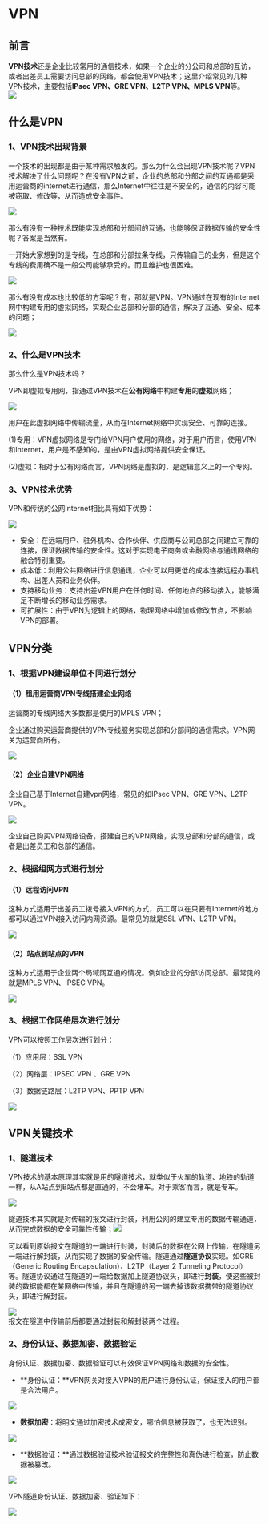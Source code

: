 # VPN

## 前言
​	**VPN技术**还是企业比较常用的通信技术，如果一个企业的分公司和总部的互访，或者出差员工需要访问总部的网络，都会使用VPN技术；这里介绍常见的几种VPN技术，主要包括**IPsec VPN、GRE VPN、L2TP VPN、MPLS VPN**等。<br />![](https://cdn.nlark.com/yuque/0/2022/webp/396745/1642392101209-95196e32-0a04-4c4f-9a24-3510f37c42cd.webp#clientId=uea7f35bc-a955-4&from=paste&id=u725d0dc6&originHeight=238&originWidth=440&originalType=url&ratio=1&rotation=0&showTitle=false&status=done&style=none&taskId=u7e8ff8bd-3cdd-4685-a240-5641fd99327&title=)



## 什么是VPN

### 1、VPN技术出现背景
​        一个技术的出现都是由于某种需求触发的。那么为什么会出现VPN技术呢？VPN技术解决了什么问题呢？在没有VPN之前，企业的总部和分部之间的互通都是采用运营商的internet进行通信，那么Internet中往往是不安全的，通信的内容可能被窃取、修改等，从而造成安全事件。

![](https://cdn.nlark.com/yuque/0/2022/webp/396745/1642392101303-0b166259-bbbb-43d8-ae50-467bc201ff35.webp#clientId=uea7f35bc-a955-4&from=paste&id=ub3f7d56b&originHeight=147&originWidth=647&originalType=url&ratio=1&rotation=0&showTitle=false&status=done&style=none&taskId=u9e30e42b-64a8-4fab-87f3-425fcd415a7&title=)

那么有没有一种技术既能实现总部和分部间的互通，也能够保证数据传输的安全性呢？答案是当然有。



​        一开始大家想到的是专线，在总部和分部拉条专线，只传输自己的业务，但是这个专线的费用确不是一般公司能够承受的。而且维护也很困难。

![](https://cdn.nlark.com/yuque/0/2022/webp/396745/1642392101222-1c49d128-ba04-4ea2-afbd-a6f0f3f3bdd0.webp#clientId=uea7f35bc-a955-4&from=paste&id=u480e27b9&originHeight=147&originWidth=647&originalType=url&ratio=1&rotation=0&showTitle=false&status=done&style=none&taskId=u0c83904b-0b4e-4d00-9b0c-d423f804f55&title=)



​	那么有没有成本也比较低的方案呢？有，那就是VPN。VPN通过在现有的Internet网中构建专用的虚拟网络，实现企业总部和分部的通信，解决了互通、安全、成本的问题；

![](https://cdn.nlark.com/yuque/0/2022/webp/396745/1642392101190-f7c30c7a-edf7-4411-b259-09d5ea274b2c.webp#clientId=uea7f35bc-a955-4&from=paste&id=uc624c017&originHeight=162&originWidth=637&originalType=url&ratio=1&rotation=0&showTitle=false&status=done&style=none&taskId=u00d080de-6cc7-4bad-85c5-76ca784569b&title=)


### 2、什么是VPN技术
那么什么是VPN技术吗？

VPN即虚拟专用网，指通过VPN技术在**公有网络**中构建**专用**的**虚拟**网络；

![](https://cdn.nlark.com/yuque/0/2022/webp/396745/1642392101208-f3c9607e-756e-404c-9f9c-2e694fe9f8cb.webp#clientId=uea7f35bc-a955-4&from=paste&id=u5df4f1a7&originHeight=366&originWidth=658&originalType=url&ratio=1&rotation=0&showTitle=false&status=done&style=none&taskId=u66762a43-5b0c-4721-b7ad-395948379cd&title=)

用户在此虚拟网络中传输流量，从而在Internet网络中实现安全、可靠的连接。

(1)专用：VPN虚拟网络是专门给VPN用户使用的网络，对于用户而言，使用VPN和Internet，用户是不感知的，是由VPN虚拟网络提供安全保证。

(2)虚拟：相对于公有网络而言，VPN网络是虚拟的，是逻辑意义上的一个专网。


### 3、VPN技术优势
VPN和传统的公网Internet相比具有如下优势：

![](https://cdn.nlark.com/yuque/0/2022/webp/396745/1642392101509-8f9b67ab-5b2b-414f-8c42-03dfb08e5044.webp#clientId=uea7f35bc-a955-4&from=paste&id=u91cebd4a&originHeight=323&originWidth=548&originalType=url&ratio=1&rotation=0&showTitle=false&status=done&style=none&taskId=u7dffba1a-1165-4273-9272-fc0515d144d&title=)

- 安全：在远端用户、驻外机构、合作伙伴、供应商与公司总部之间建立可靠的连接，保证数据传输的安全性。这对于实现电子商务或金融网络与通讯网络的融合特别重要。
- 成本低：利用公共网络进行信息通讯，企业可以用更低的成本连接远程办事机构、出差人员和业务伙伴。
- 支持移动业务：支持出差VPN用户在任何时间、任何地点的移动接入，能够满足不断增长的移动业务需求。
- 可扩展性：由于VPN为逻辑上的网络，物理网络中增加或修改节点，不影响VPN的部署。

## VPN分类
### 1、根据VPN建设单位不同进行划分
#### （1）租用运营商VPN专线搭建企业网络
运营商的专线网络大多数都是使用的MPLS VPN；

企业通过购买运营商提供的VPN专线服务实现总部和分部间的通信需求。VPN网关为运营商所有。

![](https://cdn.nlark.com/yuque/0/2022/webp/396745/1642392101717-5bac1d09-7352-4634-aef7-712cb497f452.webp#clientId=uea7f35bc-a955-4&from=paste&id=uf2995e95&originHeight=192&originWidth=838&originalType=url&ratio=1&rotation=0&showTitle=false&status=done&style=none&taskId=u4f7afcd7-4dca-44ff-8914-14669a5d1da&title=)




#### （2）企业自建VPN网络

企业自己基于Internet自建vpn网络，常见的如IPsec VPN、GRE VPN、L2TP VPN。

![](https://cdn.nlark.com/yuque/0/2022/webp/396745/1642392101758-bd6ee462-d5b4-45ea-a4af-83007f75e2b2.webp#clientId=uea7f35bc-a955-4&from=paste&id=u2d2c023b&originHeight=192&originWidth=991&originalType=url&ratio=1&rotation=0&showTitle=false&status=done&style=none&taskId=ud1e6206f-718d-48cd-b07a-ad0dbf38f61&title=)

企业自己购买VPN网络设备，搭建自己的VPN网络，实现总部和分部的通信，或者是出差员工和总部的通信。


### 2、根据组网方式进行划分
#### （1）远程访问VPN
这种方式适用于出差员工拨号接入VPN的方式，员工可以在只要有Internet的地方都可以通过VPN接入访问内网资源。最常见的就是SSL VPN、L2TP VPN。



![](https://cdn.nlark.com/yuque/0/2022/webp/396745/1642392101711-569c6014-b29e-4376-b7db-9bf566f8581f.webp#clientId=uea7f35bc-a955-4&from=paste&id=u88a3e37a&originHeight=366&originWidth=642&originalType=url&ratio=1&rotation=0&showTitle=false&status=done&style=none&taskId=u0d95ad1a-6995-40e1-80d7-c2f83173a60&title=)




#### （2）站点到站点的VPN

这种方式适用于企业两个局域网互通的情况。例如企业的分部访问总部。最常见的就是MPLS VPN、IPSEC VPN。

![](https://cdn.nlark.com/yuque/0/2022/webp/396745/1642392102135-e89d1e2e-ddea-491f-8fe9-431a94b446f8.webp#clientId=uea7f35bc-a955-4&from=paste&id=u37a2e4ac&originHeight=192&originWidth=991&originalType=url&ratio=1&rotation=0&showTitle=false&status=done&style=none&taskId=u1cb250c5-0bce-419b-ac10-14cdd03106e&title=)


### 3、根据工作网络层次进行划分
VPN可以按照工作层次进行划分：

（1）应用层：SSL VPN

（2）网络层：IPSEC VPN 、GRE VPN

（3）数据链路层：L2TP VPN、PPTP VPN

![](https://cdn.nlark.com/yuque/0/2022/webp/396745/1642392101941-eb09ba6f-2a6d-4741-8599-1aba24a59063.webp#clientId=uea7f35bc-a955-4&from=paste&id=u97fb281f&originHeight=471&originWidth=621&originalType=url&ratio=1&rotation=0&showTitle=false&status=done&style=none&taskId=ud6ccb114-1f77-43df-8b09-a65d5e3ed21&title=)


## VPN关键技术
### 1、隧道技术
VPN技术的基本原理其实就是用的隧道技术，就类似于火车的轨道、地铁的轨道一样，从A站点到B站点都是直通的，不会堵车。对于乘客而言，就是专车。

![](https://cdn.nlark.com/yuque/0/2022/webp/396745/1642392102034-4eb035b5-0c19-4df3-ab34-752125426a5e.webp#clientId=uea7f35bc-a955-4&from=paste&id=u6b5e3565&originHeight=715&originWidth=1080&originalType=url&ratio=1&rotation=0&showTitle=false&status=done&style=none&taskId=ud0f39d40-f71a-4975-96c0-0d8fd4cdc81&title=)

隧道技术其实就是对传输的报文进行封装，利用公网的建立专用的数据传输通道，从而完成数据的安全可靠性传输；![](https://cdn.nlark.com/yuque/0/2022/webp/396745/1642392102192-b45b6f94-4fc9-4a43-9851-7cbd62730a39.webp#clientId=uea7f35bc-a955-4&from=paste&id=u2d3a44eb&originHeight=237&originWidth=991&originalType=url&ratio=1&rotation=0&showTitle=false&status=done&style=none&taskId=u8913133a-3175-479a-bee0-736b9ae0878&title=)

可以看到原始报文在隧道的一端进行封装，封装后的数据在公网上传输，在隧道另一端进行解封装，从而实现了数据的安全传输。隧道通过**隧道协议**实现。如GRE（Generic Routing Encapsulation）、L2TP（Layer 2 Tunneling Protocol）等。隧道协议通过在隧道的一端给数据加上隧道协议头，即进行**封装**，使这些被封装的数据能都在某网络中传输，并且在隧道的另一端去掉该数据携带的隧道协议头，即进行解封装。

![](https://cdn.nlark.com/yuque/0/2022/webp/396745/1642392102278-96366eea-6afd-4d1d-afb0-3cc006a31f76.webp#clientId=uea7f35bc-a955-4&from=paste&id=ub9b12775&originHeight=191&originWidth=821&originalType=url&ratio=1&rotation=0&showTitle=false&status=done&style=none&taskId=u952c0166-8a6c-432b-95f1-17401ee0906&title=)<br />报文在隧道中传输前后都要通过封装和解封装两个过程。


### 2、身份认证、数据加密、数据验证
身份认证、数据加密、数据验证可以有效保证VPN网络和数据的安全性。

- **身份认证：**VPN网关对接入VPN的用户进行身份认证，保证接入的用户都是合法用户。

![](https://cdn.nlark.com/yuque/0/2022/webp/396745/1642392102399-a362533a-2801-49fc-96a4-ad82d8075549.webp#clientId=uea7f35bc-a955-4&from=paste&id=u7ad3e229&originHeight=412&originWidth=642&originalType=url&ratio=1&rotation=0&showTitle=false&status=done&style=none&taskId=u0cd7062b-d44b-4b28-84e9-67c49bde96b&title=)

- **数据加密**：将明文通过加密技术成密文，哪怕信息被获取了，也无法识别。

![](https://cdn.nlark.com/yuque/0/2022/webp/396745/1642392102584-0f401e97-66ce-4857-8102-430e2bbfdd8d.webp#clientId=uea7f35bc-a955-4&from=paste&id=uee9d4351&originHeight=151&originWidth=541&originalType=url&ratio=1&rotation=0&showTitle=false&status=done&style=none&taskId=u59aea44e-70e5-4b52-9c04-1bbf4d23951&title=)

- **数据验证：**通过数据验证技术验证报文的完整性和真伪进行检查，防止数据被篡改。

![](https://cdn.nlark.com/yuque/0/2022/webp/396745/1642392102618-7e3c34a8-8c58-44d7-b7cf-6b0f602d59fc.webp#clientId=uea7f35bc-a955-4&from=paste&id=u3ebae0a8&originHeight=191&originWidth=541&originalType=url&ratio=1&rotation=0&showTitle=false&status=done&style=none&taskId=u64cfa9c5-ffed-4b2e-9ff0-750735bd77f&title=)

VPN隧道身份认证、数据加密、验证如下：

![](https://cdn.nlark.com/yuque/0/2022/webp/396745/1642392102743-9a43f04f-8be6-462c-9f13-fa23b9cef3c0.webp#clientId=uea7f35bc-a955-4&from=paste&id=u2eff8805&originHeight=209&originWidth=698&originalType=url&ratio=1&rotation=0&showTitle=false&status=done&style=none&taskId=ud4cb5adb-4b08-4e8a-bb51-73a7526e5cb&title=)

